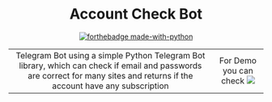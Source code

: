 <h1 align="center">
Account Check Bot
</h1>

<div align="center">

[![forthebadge made-with-python](http://ForTheBadge.com/images/badges/made-with-python.svg)](https://www.python.org/)
 
<div>

<table border="0">
  <tr>
    <td align="center">
      Telegram Bot using a simple <a target="https://python-telegram-bot.readthedocs.io/" >Python Telegram Bot</a> library, which can check if email and passwords are correct for many sites and returns if the account have any subscription
    </td>
    <td align="center">
      For Demo you can check
      <a href="http://tx.me/Acc_CheckBot">
        <img src="https://images2.minutemediacdn.com/image/upload/c_fill,g_auto,h_1248,w_2220/v1555924299/shape/mentalfloss/rick_astley.jpg?itok=2VUYz0ay" />
      </a>
    </td>
  </tr>
</table>
